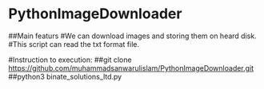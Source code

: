 # PythonImageDownloader

##Main featurs
#We can download images and storing them on heard disk.
#This script can read the txt format file.


#Instruction to execution:
##git clone https://github.com/muhammadsanwarulislam/PythonImageDownloader.git
##python3 binate_solutions_ltd.py
